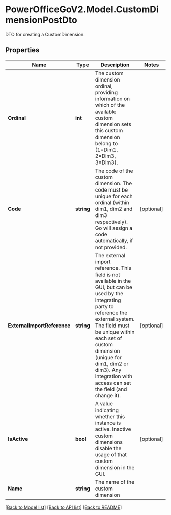 # PowerOfficeGoV2.Model.CustomDimensionPostDto
DTO for creating a CustomDimension.

## Properties

Name | Type | Description | Notes
------------ | ------------- | ------------- | -------------
**Ordinal** | **int** | The custom dimension ordinal, providing information on which of the available custom dimension sets this custom dimension belong to (1&#x3D;Dim1, 2&#x3D;Dim3, 3&#x3D;Dim3). | 
**Code** | **string** | The code of the custom dimension. The code must be unique for each ordinal (within dim1, dim2 and dim3 respectively).  Go will assign a code automatically, if not provided. | [optional] 
**ExternalImportReference** | **string** | The external import reference. This field is not available in the GUI, but can be used by the integrating party to reference the external system.  The field must be unique within each set of custom dimension (unique for dim1, dim2 or dim3).  Any integration with access can set the field (and change it). | [optional] 
**IsActive** | **bool** | A value indicating whether this instance is active. Inactive custom dimensions disable the usage of that custom dimension in the GUI. | [optional] 
**Name** | **string** | The name of the custom dimension | 

[[Back to Model list]](../../README.md#documentation-for-models) [[Back to API list]](../../README.md#documentation-for-api-endpoints) [[Back to README]](../../README.md)


